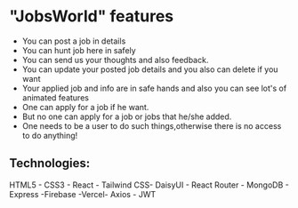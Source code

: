 # "JobsWorld" features

- You can post a job in details
- You can hunt job here in safely
- You can send us your thoughts and also feedback.
- You can update your posted job details and you also can delete if you want
- Your applied job and info are in safe hands and also you can see lot's of animated features
- One can apply for a job if he want.
- But no one can apply for a job or jobs that he/she added.
- One needs to be a user to do such things,otherwise there is no access to do anything!


## Technologies:
HTML5 - CSS3 - React - Tailwind CSS- DaisyUI - React Router - MongoDB - Express -Firebase -Vercel- Axios - JWT


